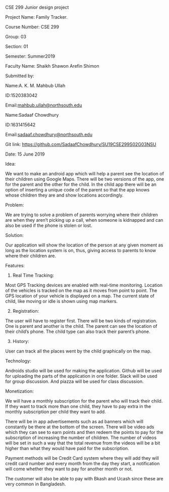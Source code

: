 
CSE 299 Junior design project
 
Project Name: Family Tracker.

Course Number: CSE 299

Group: 03

Section: 01

Semester: Summer2019

Faculty Name: Shaikh Shawon Arefin Shimon


Submitted by:


Name:A. K. M. Mahbub Ullah

ID:1520383042

Email:mahbub.ullah@northsouth.edu


Name:Sadaaf Chowdhury	

ID:1631415642	

Email:sadaaf.chowdhury@northsouth.edu



Git link: https://github.com/SadaafChowdhury/SU19CSE299S02G03NSU

Date: 15 June 2019


Idea: 

We want to make an android app which will help a parent see the location of their children using Google Maps. There will be two versions of the app, one for the parent and the other for the child. In the child app there will be an option of inserting a unique code of the parent so that the app knows whose children they are and show locations accordingly.


Problem: 

We are trying to solve a problem of parents worrying where their children are when they aren’t picking up a call, when someone is kidnapped and can also be used if the phone is stolen or lost.


Solution: 

Our application will show the location of the person at any given moment as long as the location system is on, thus, giving access to parents to know where their children are.


Features: 

1.	Real Time Tracking:

Most GPS Tracking devices are enabled with real-time monitoring. Location of the vehicles is tracked on the map as it moves from point to point. The GPS location of your vehicle is displayed on a map. The current state of child, like moving or idle is shown using map markers.


2.	Registration: 

The user will have to register first. There will be two kinds of registration. One is parent and another is the child. The parent can see the location of their child’s phone. The child type can also track their parent’s phone. 


3.	History:

User can track all the places went by the child graphically on the map.


Technology:

Androids studio will be used for making the application. Github will be used for uploading the parts of the application in one folder. Slack will be used for group discussion. And piazza will be used for class discussion.

 
Monetization: 

We will have a monthly subscription for the parent who will track their child. If they want to track more than one child, they have to pay extra in the monthly subscription per child they want to add. 

There will be in app advertisements such as ad banners which will constantly be there at the bottom of the screen. There will be video ads which they can see to earn points and then redeem the points to pay for the subscription of increasing the number of children. The number of videos will be set in such a way that the total revenue from the videos will be a bit higher than what they would have paid for the subscription.

Payment methods will be Credit Card system where they will add they will credit card number and every month from the day they start, a notification will come whether they want to pay for another month or not.

The customer will also be able to pay with Bkash and Ucash since these are very common in Bangladesh.

